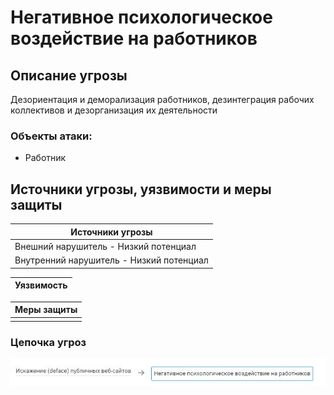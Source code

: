 # Негативное психологическое воздействие на работников

## Описание угрозы
Дезориентация и деморализация работников, дезинтеграция рабочих коллективов и дезорганизация их деятельности

### Объекты атаки:
+ Работник


## Источники угрозы, уязвимости и меры защиты
|Источники угрозы|
|-|
|Внешний нарушитель - Низкий потенциал|
|Внутренний нарушитель - Низкий потенциал|

|Уязвимость|
|--------|




|Меры защиты|
|--------|
||


### Цепочка угроз
![Цепочка угроз](image/img13.JPG "Цепочка угроз")
